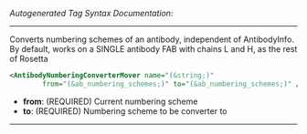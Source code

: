 <!-- THIS IS AN AUTOGENERATED FILE: Don't edit it directly, instead change the schema definition in the code itself. -->

_Autogenerated Tag Syntax Documentation:_

---
Converts numbering schemes of an antibody, independent of AntibodyInfo. By default, works on a SINGLE antibody FAB with chains L and H, as the rest of Rosetta

```xml
<AntibodyNumberingConverterMover name="(&string;)"
        from="(&ab_numbering_schemes;)" to="(&ab_numbering_schemes;)" />
```

-   **from**: (REQUIRED) Current numbering scheme
-   **to**: (REQUIRED) Numbering scheme to be converter to

---
